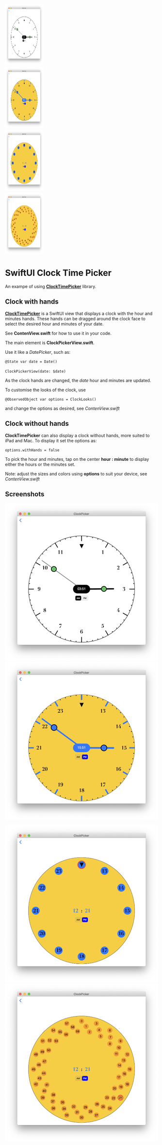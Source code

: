 
<div class="row">
  <div class="column">
    <img src="Images/picture1.png"  width="200"  height="200" style="float: left; width: 25%; margin-right: 1%; margin-bottom: 0.5em;">
  </div>
  <div class="column">
    <img src="Images/picture3.png"  width="200"  height="200" style="float: left; width: 25%; margin-right: 1%; margin-bottom: 0.5em;">
  </div>
  <div class="column">
    <img src="Images/picture4.png"  width="200"  height="200" style="float: left; width: 25%; margin-right: 1%; margin-bottom: 0.5em;">
  </div>
  <div class="column">
    <img src="Images/picture5.png"  width="200"  height="200" style="float: left; width: 25%; margin-right: 1%; margin-bottom: 0.5em;">
  </div>
</div>

# SwiftUI Clock Time Picker


An exampe of using [**ClockTimePicker**](https://github.com/workingDog/ClockTimePicker) library.

## Clock with hands

[**ClockTimePicker**](https://github.com/workingDog/ClockTimePicker) is a SwiftUI view that displays a clock with the hour and minutes hands.
These hands can be dragged around the clock face to select the desired hour and minutes of your date.

See **ContenView.swift** for how to use it in your code.

The main element is **ClockPickerView.swift**.

Use it like a *DatePicker*, such as:

    @State var date = Date()
    
    ClockPickerView(date: $date)

As the clock hands are changed, the *date* hour and minutes are updated.

To customise the looks of the clock, use 

    @ObservedObject var options = ClockLooks()
    
and change the options as desired, see  *ContenView.swift*
    
## Clock without hands

**ClockTimePicker** can also display a clock without hands, more suited to iPad and Mac. To display it set the options as:

    options.withHands = false    

To pick the hour and minutes, tap on the center **hour : minute** to display either the hours or the minutes set.

Note: adjust the sizes and colors using **options** to suit your device, see  *ContenView.swift*

## Screenshots

![im01](Images/picture1.png)  ![im03](Images/picture3.png) 


![im04](Images/picture4.png)   ![im05](Images/picture5.png)  

